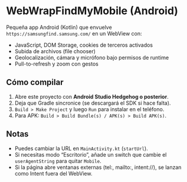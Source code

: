 # WebWrapFindMyMobile (Android)

Pequeña app Android (Kotlin) que envuelve `https://samsungfind.samsung.com/` en un WebView con:
- JavaScript, DOM Storage, cookies de terceros activados
- Subida de archivos (file chooser)
- Geolocalización, cámara y micrófono bajo permisos de runtime
- Pull-to-refresh y zoom con gestos

## Cómo compilar
1. Abre este proyecto con **Android Studio Hedgehog o posterior**.
2. Deja que Gradle sincronice (se descargará el SDK si hace falta).
3. `Build > Make Project` y luego `Run` para instalar en el teléfono.
4. Para APK: `Build > Build Bundle(s) / APK(s) > Build APK(s)`.

## Notas
- Puedes cambiar la URL en `MainActivity.kt` (`startUrl`).
- Si necesitas modo “Escritorio”, añade un switch que cambie el `userAgentString` para quitar `Mobile`.
- Si la página abre ventanas externas (tel:, mailto:, intent://), se lanzan como Intent fuera del WebView.
